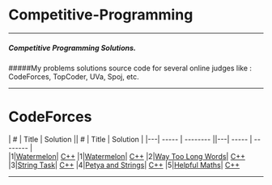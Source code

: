 # Competitive-Programming
***
##### Competitive Programming Solutions.

#####My problems solutions source code for several online judges like : CodeForces, TopCoder, UVa, Spoj, etc.

***

CodeForces
========
| # | Title | Solution || # | Title | Solution |
|---| ----- | -------- ||---| ----- | -------- |	
|1|[Watermelon](http://codeforces.com/problemset/problem/4/A)| [C++](./P1A/CF4-D2-A.cpp) |1|[Watermelon](http://codeforces.com/problemset/problem/4/A)| [C++](./P1A/CF4-D2-A.cpp)
|2|[Way Too Long Words](http://codeforces.com/problemset/problem/71/A)| [C++](./P1A/CF71-D2-A.cpp)
|3|[String Task](http://codeforces.com/problemset/problem/118/A)| [C++](./P1A/CF118-D2-A.cpp)
|4|[Petya and Strings](http://codeforces.com/problemset/problem/112/A)| [C++](./P1A/CF112-D2-A.cpp)
|5|[Helpful Maths](http://codeforces.com/problemset/problem/339/A)| [C++](./P1A/CF339-D2-A.cpp)
***
